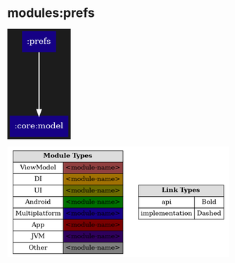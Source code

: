 # modules:prefs

<!--region chart-->
![chart](atlas/chart.png)

![legend](../../atlas/legend.png)
<!--endregion-->